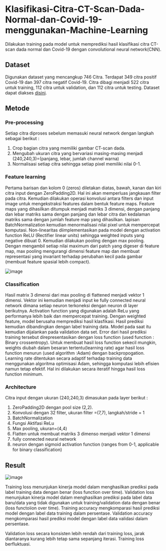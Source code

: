 # Klasifikasi-Citra-CT-Scan-Dada-Normal-dan-Covid-19-menggunakan-Machine-Learning
Dilakukan training pada model untuk memprediksi hasil klasifikasi citra CT-scan dada normal dan Covid-19 dengan convolutional neural network(CNN). 

## Dataset
Digunakan dataset yang mencangkup 746 Citra. Terdapat 349 citra positif Covid-19 dan 397 citra negatif Covid-19. Citra dibagi menjadi 522 citra untuk training, 
112 citra untuk validation, dan 112 citra untuk testing. Dataset dapat diakses [disini](https://github.com/UCSD-AI4H/COVID-CT).

## Metode
### Pre-processing
Setiap citra diproses sebelum memasuki neural network dengan langkah sebagai berikut :
1. Crop bagian citra yang memiliki gambar CT-scan dada.
2. Mengubah ukuran citra yang bervariasi masing-masing menjadi (240,240,3)=(panjang, lebar, jumlah channel warna)
3. Normalisasi setiap citra sehingga setiap pixel memiliki nilai 0-1.

### Feature learning
Pertama barisan dan kolom 0 (zeros) diletakan diatas, bawah, kanan dan kiri citra input dengan ZeroPadding2D. Hal ini akan memperluas jangkauan filter pada citra.
Kemudian dilakukan operasi konvolusi antara filters dan input image untuk mengekstraksi features dalam bentuk feature maps. Feature maps yang dihasilkan ditumpuk menjadi matriks
3 dimensi, dengan panjang dan lebar matriks sama dengan panjang dan lebar citra dan kedalaman matriks sama dengan jumlah feature map yang dihasilkan. lapisan BatchNormalization
kemudian menormalisasi nilai pixel untuk mempercepat komputasi. Non-linearitas diimplementasikan pada model dengan activation function ReLU (Rectifier linear units) sehingga weighted inputs yang negative dibuat 0. Kemudian dilakukan pooling dengan 
max pooling. Dengan mengambil setiap nilai maximum dari patch yang digeser di feature map, max pooling mengurangi dimensi feature map dan membuat representasi yang invariant
terhadap perubahan kecil pada gambar (membuat feature spasial lebih compact).  

![image](https://user-images.githubusercontent.com/110709194/183260442-500a7ea1-1dfa-410e-8681-716f9aff8f4f.png)

### Classification
Hasil matrix 3 dimensi dari max pooling di flattened menjadi vektor 1 dimensi. Vektor ini kemudian menjadi input ke fully connected neural network dimana setiap neuron 
terkoneksi dengan neuron di layer berikutnya. Activation function yang digunakan adalah ReLu yang performanya lebih baik dan mempercepat training. Dengan weighted 
feature, model berusaha memprediksi hasil klasfikasi. Hasil prediksi kemudian dibandingkan dengan label training data. Model pada saat itu kemudian dijalankan pada 
validation data set. Error dari hasil prediksi training tersebut direpresentasikan dengan loss function (used function : Binary crossentropy). Untuk membuat hasil loss function sekecil mungkin, 
weights diubah dalam besaran tertentu(learning rate) agar hasil loss function menurun (used algorithm :Adam) dengan backpropogation. Learning rate ditentukan secara 
adaptif terhadap training data menggunakan algoritma optimisasi Adam, sehingga komputasi lebih efisien namun tetap efektif. Hal ini dilakukan secara iteratif hingga hasil loss function minimum.

### Architecture
Citra input dengan ukuran (240,240,3) dimasukan pada layer berikut :
1. ZeroPadding2D dengan pool size (2,2).
2. Konvolusi dengan 32 filter, ukuran filter =(7,7), langkah/stride = 1
3. BatchNormalization
4. Fungsi Aktifasi ReLu
5. Max pooling, ukuran=(4,4)
6. Flatten untuk membuat matriks 3 dimenso menjadi vektor 1 dimensi
7. fully connected neural network 
8. neuron dengan sigmoid activation function (ranges from 0-1, applicable for binary classification)

## Result
![image](https://user-images.githubusercontent.com/110709194/183257759-fc6b1c60-8687-4969-b6a8-18984bbf85fa.png)

Training loss menunjukan kinerja model dalam menghasilkan prediksi pada label training data dengan benar (loss function over time). 
Validation loss menunjukan kinerja model dalam menghasilkan prediksi pada label data baru/data yang tidak digunakan untuk training/validation data dengan benar (loss functoiion over time).
Training accuracy mengkomparasi hasil prediksi model dengan label data training dalam persentase.
Validation accuracy mengkomparasi hasil prediksi model dengan label data validasi dalam persentase.

Validation loss secara konsisten lebih rendah dari training loss, jarak diantaranya kurang lebih tetap sama sepanjang iterasi. Training loss berfluktuasi.
